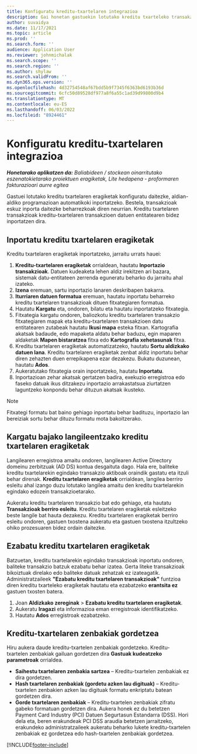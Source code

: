 ```yaml
---
title: Konfiguratu kreditu-txartelaren integrazioa
description: Gai honetan gastuekin lotutako kreditu txarteleko transakzioekin nola lan egin azaltzen da.
author: suvaidya
ms.date: 11/17/2021
ms.topic: article
ms.prod: ''
ms.search.form: ''
audience: Application User
ms.reviewer: johnmichalak
ms.search.scope: ''
ms.search.region: ''
ms.author: shylaw
ms.search.validFrom: ''
ms.dyn365.ops.version: ''
ms.openlocfilehash: 4d32754548af67bdd5b9f7345f6363bd6193b36d
ms.sourcegitcommit: 6cfc50d89528df977a8f6a55c1ad39d99800d9b4
ms.translationtype: MT
ms.contentlocale: eu-ES
ms.lasthandoff: 06/03/2022
ms.locfileid: "8924461"
---
```

# <a name="set-up-credit-card-integration"></a>Konfiguratu kreditu-txartelaren integrazioa

_**Honetarako aplikatzen da:** Baliabideen / stockean oinarritutako eszenatokietarako proiektuen eragiketak, Lite hedapena - proformaren fakturazioari aurre egitea_

Gastuei lotutako kreditu txartelaren eragiketak konfiguratu daitezke, aldian-aldiko programazioan automatikoki inportatzeko. Bestela, transakzioak eskuz inporta daitezke beharrezkoak diren neurrian. Kreditu txartelaren transakzioak kreditu-txartelaren transakzioen datuen entitatearen bidez inportatzen dira.

## <a name="import-credit-card-transactions"></a>Inportatu kreditu txartelaren eragiketak

Kreditu txartelaren eragiketak inportatzeko, jarraitu urrats hauei:

1. **Kreditu-txartelaren eragiketak** orrialdean, hautatu **Inportazio transakzioak**. Datuen kudeaketa lehen aldiz irekitzen ari bazara, sistemak datu-entitateen zerrenda eguneratu beharko du jarraitu ahal izateko.
2. **Izena** eremuan, sartu inportazio lanaren deskribapen bakarra.
3. **Iturriaren datuen formatua** eremuan, hautatu inportatu beharreko kreditu txartelaren transakzioak dituen fitxategiaren formatua.
4. Hautatu **Kargatu** eta, ondoren, bilatu eta hautatu inportatzeko fitxategia.
5. Fitxategia kargatu ondoren, baliozkotu kreditu txartelaren transakzio fitxategiaren mapak eta kreditu-txartelaren transakzioen datu entitatearen zutabeak hautatu **Ikusi mapa** esteka fitxan. Kartografia akatsak badaude, edo mapaketa aldatu behar baduzu, egin maparen aldaketak **Mapen bistaratzea** fitxa edo **Kartografia xehetasunak** fitxa.
6. Kreditu txartelaren eragiketak automatizatzeko, hautatu **Sortu aldizkako datuen lana**. Kreditu txartelaren eragiketak zenbat aldiz inportatu behar diren zehazten duen errepikapena ezar dezakezu. Bukatu duzunean, hautatu **Ados**.
7. Aukeratutako fitxategia orain inportatzeko, hautatu **Inportatu**.
8. Inportazioan zehar akatsak gertatzen badira, exekuzio erregistroa edo faseko datuak ikus ditzakezu inportazio arrakastatsua ziurtatzen laguntzeko konpondu behar dituzun akatsak ikusteko.

> [!NOTE]
> Fitxategi formatu bat baino gehiago inportatu behar badituzu, inportazio lan bereiziak sortu behar dituzu formatu mota bakoitzerako.

## <a name="reassign-the-credit-card-transactions-for-terminated-employees"></a>Kargatu bajako langileentzako kreditu txartelaren eragiketak

Langilearen erregistroa amaitu ondoren, langilearen Active Directory domeinu zerbitzuak (AD DS) kontua desgaituta dago. Hala ere, baliteke kreditu txartelarekin egindako transakzio aktiboak oraindik gastatu eta itzuli behar direnak. **Kreditu txartelaren eragiketak** orrialdean, langilea berriro esleitu ahal izango duzu lotutako langilea amaitu den kreditu txartelarekin egindako edozein transakzioetarako.

Aukeratu kreditu txartelaren transakzio bat edo gehiago, eta hautatu **Transakzioak berriro esleitu**. Kreditu txartelaren eragiketak esleitzeko beste langile bat hauta dezakezu. Kreditu txartelaren eragiketak berriro esleitu ondoren, gastuen txostena aukeratu eta gastuen txostena itzultzeko ohiko prozesuaren bidez ordain daitezke.

## <a name="delete-credit-card-transactions"></a>Ezabatu kreditu txartelaren eragiketak 

Batzuetan, kreditu txartelarekin egindako transakzioak inportatu ondoren, baliteke transakzio batzuk ezabatu behar izatea. Gerta liteke transakzioak bikoiztuak direlako edo baliteke datuak zehatzak ez izateagatik. Administratzaileek **"Ezabatu kreditu txartelaren transakzioak"** funtzioa diren kreditu txarteleko eragiketak hautatu eta ezabatzeko **erantsita ez** gastuen txosten batera. 

1. Joan **Aldizkako zereginak** > **Ezabatu kreditu txartelaren eragiketak**.
2. Aukeratu **Iragazi** eta informazioa eman erregistroak identifikatzeko.
3. Hautatu **Ados** erregistroak ezabatzeko. 

## <a name="storing-credit-card-numbers"></a>Kreditu-txartelaren zenbakiak gordetzea

Hiru aukera daude kreditu-txartelen zenbakiak gordetzeko. Kreditu-txartelen zenbakiak gailuan gordetzen dira **Gastuak kudeatzeko parametroak** orrialdea.

- **Saihestu txartelaren zenbakia sartzea** – Kreditu-txartelen zenbakiak ez dira gordetzen.
- **Hash txartelaren zenbakiak (gordetu azken lau digituak)** – Kreditu-txartelen zenbakien azken lau digituak formatu enkriptatu batean gordetzen dira.
- **Gorde txartelaren zenbakiak** – Kreditu-txartelen zenbakiak zifratu gabeko formatuan gordetzen dira. Aukera honek ez du betetzen Payment Card Industry (PCI) Datuen Segurtasun Estandarra (DSS). Hori dela eta, beren erakundeak PCI DSS araudia betetzen jarraitzeko, erakundeko administratzaileek aukeratu beharko lukete kreditu-txartelen zenbakiak ez gordetzea edo hash-txartelen zenbakiak gordetzea.

[!INCLUDE[footer-include](../includes/footer-banner.md)]
